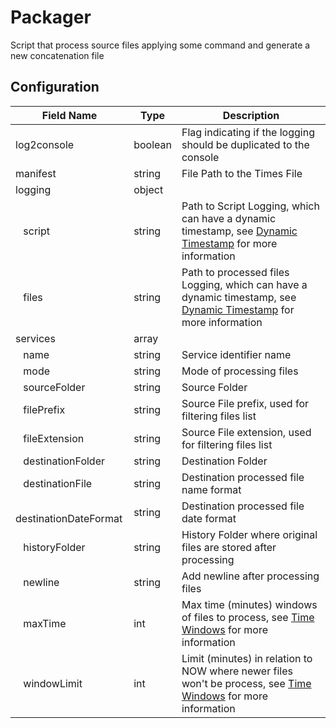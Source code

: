# Packager

Script that process source files applying some command and generate a new concatenation file

## Configuration

| Field Name                   | Type    | Description                                                                                                                                          |
| ---------------------------- | ------- | ---------------------------------------------------------------------------------------------------------------------------------------------------- |
| log2console                  | boolean | Flag indicating if the logging should be duplicated to the console                                                                                   |
| manifest                     | string  | File Path to the Times File                                                                                                                          |
| logging                      | object  |                                                                                                                                                      |
| &ensp; script                | string  | Path to Script Logging, which can have a dynamic timestamp, see [Dynamic Timestamp](../../README.md#dynamic-timestamp) for more information          |
| &ensp; files                 | string  | Path to processed files Logging, which can have a dynamic timestamp, see [Dynamic Timestamp](../../README.md#dynamic-timestamp) for more information |
| services                     | array   |                                                                                                                                                      |
| &ensp; name                  | string  | Service identifier name                                                                                                                              |
| &ensp; mode                  | string  | Mode of processing files                                                                                                                             |
| &ensp; sourceFolder          | string  | Source Folder                                                                                                                                        |
| &ensp; filePrefix            | string  | Source File prefix, used for filtering files list                                                                                                    |
| &ensp; fileExtension         | string  | Source File extension, used for filtering files list                                                                                                 |
| &ensp; destinationFolder     | string  | Destination Folder                                                                                                                                   |
| &ensp; destinationFile       | string  | Destination processed file name format                                                                                                               |
| &ensp; destinationDateFormat | string  | Destination processed file date format                                                                                                               |
| &ensp; historyFolder         | string  | History Folder where original files are stored after processing                                                                                      |
| &ensp; newline               | string  | Add newline after processing files                                                                                                                   |
| &ensp; maxTime               | int     | Max time (minutes) windows of files to process, see [Time Windows](../../README.md#time-windows) for more information                                |
| &ensp; windowLimit           | int     | Limit (minutes) in relation to NOW where newer files won't be process, see [Time Windows](../../README.md#time-windows) for more information         |
